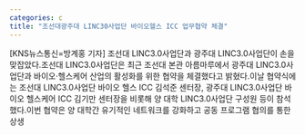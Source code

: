 ```yaml
---
categories: c
title: "조선대광주대 LINC30사업단 바이오헬스 ICC 업무협약 체결"
---
```

[KNS뉴스통신=방계홍 기자] 조선대 LINC3.0사업단과 광주대 LINC3.0사업단이 손을 맞잡았다.조선대 LINC3.0사업단은 최근 조선대 본관 아름마루에서 광주대 LINC3.0사업단과 바이오·헬스케어 산업의 활성화를 위한 협약을 체결했다고 밝혔다.이날 협약식에는 조선대 LINC3.0사업단 바이오 헬스 ICC 김석준 센터장, 광주대 LINC3.0사업단 바이오 헬스케어 ICC 김기만 센터장을 비롯해 양 대학 LINC3.0사업단 구성원 등이 참석했다.이번 협약은 양 대학간 유기적인 네트워크를 강화하고 공동 프로그램 협의를 통한 상생